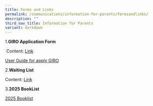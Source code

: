 ```yaml
---
title: Forms and Links
permalink: /communications/information-for-parents/formsandlinks/
description: ""
third_nav_title: Information for Parents
variant: markdown
---
```

1.**GIRO Application Form**

 Content:
					[Link](https://www.moe.gov.sg/financial-matters/fees/egiro)

[User Guide for apply GIRO](/files/Communications/user%20guide%20for%20egiro%20application.pdf)


2.**Waiting List**

Content:     [Link](https://form.gov.sg/6502c5f7d5cb3e0011056366)

3.**2025 BookList**

[2025 Booklist](https://sites.google.com/moe.edu.sg/rivps-booklist/home)